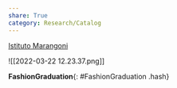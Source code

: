 ```yaml
---
share: True
category: Research/Catalog
---
```

[Istituto Marangoni](https://www.istitutomarangoni.com/en)

![[2022-03-22 12.23.37.png]]

**FashionGraduation**{: #FashionGraduation .hash}  
